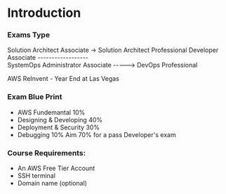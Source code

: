 # Introduction

### Exams Type
  Solution Architect Associate -> Solution Architect Professional
  Developer Associate ------------------\
  SystemOps Administrator Associate -----> DevOps Professional

AWS ReInvent - Year End at Las Vegas

### Exam Blue Print
* AWS Fundemantal 10%
* Designing & Developing 40%
* Deployment & Security 30%
* Debugging 10%
Aim 70% for a pass Developer's exam

### Course Requirements: 
* An AWS Free Tier Account
* SSH terminal
* Domain name (optional)